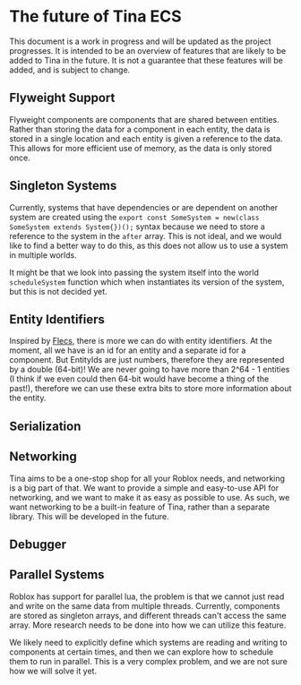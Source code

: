 # The future of Tina ECS
 
This document is a work in progress and will be updated as the project progresses. It is intended to be an overview of features that are likely to be added to Tina in the future. It is not a guarantee that these features will be added, and is subject to change.

## Flyweight Support

Flyweight components are components that are shared between entities. Rather than storing the data for a component in each entity, the data is stored in a single location and each entity is given a reference to the data. This allows for more efficient use of memory, as the data is only stored once.

## Singleton Systems
Currently, systems that have dependencies or are dependent on another system are created using the `export const SomeSystem = new(class SomeSystem extends System{})();` syntax because we need to store a reference to the system in the `after` array. This is not ideal, and we would like to find a better way to do this, as this does not allow us to use a system in multiple worlds.

It might be that we look into passing the system itself into the world `scheduleSystem` function which when instantiates its version of the system, but this is not decided yet.

## Entity Identifiers

Inspired by [Flecs](https://ajmmertens.medium.com/doing-a-lot-with-a-little-ecs-identifiers-25a72bd2647), there is more we can do with entity identifiers. At the moment, all we have is an id for an entity and a separate id for a component. But EntityIds are just numbers, therefore they are represented by a double (64-bit)! We are never going to have more than 2^64 - 1 entities (I think if we even could then 64-bit would have become a thing of the past!), therefore we can use these extra bits to store more information about the entity.

## Serialization

## Networking

Tina aims to be a one-stop shop for all your Roblox needs, and networking is a big part of that. We want to provide a simple and easy-to-use API for networking, and we want to make it as easy as possible to use. As such, we want networking to be a built-in feature of Tina, rather than a separate library. This will be developed in the future.

## Debugger

## Parallel Systems

Roblox has support for parallel lua, the problem is that we cannot just read and write on the same data from multiple threads. Currently, components are stored as singleton arrays, and different threads can't access the same array. More research needs to be done into how we can utilize this feature.

We likely need to explicitly define which systems are reading and writing to components at certain times, and then we can explore how to schedule them to run in parallel. This is a very complex problem, and we are not sure how we will solve it yet.